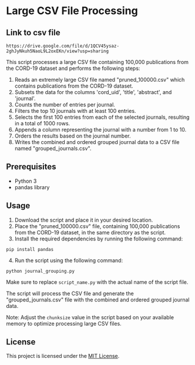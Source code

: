 # Large CSV File Processing

## Link to csv file
```
https://drive.google.com/file/d/1QCV45ysaz-2ghJyNkuh5NaoL9L2oxEKn/view?usp=sharing
```

This script processes a large CSV file containing 100,000 publications from the CORD-19 dataset and performs the following steps:

1. Reads an extremely large CSV file named "pruned_100000.csv" which contains publications from the CORD-19 dataset.
2. Subsets the data for the columns 'cord_uid', 'title', 'abstract', and 'journal'.
3. Counts the number of entries per journal.
4. Filters the top 10 journals with at least 100 entries.
5. Selects the first 100 entries from each of the selected journals, resulting in a total of 1000 rows.
6. Appends a column representing the journal with a number from 1 to 10.
7. Orders the results based on the journal number.
8. Writes the combined and ordered grouped journal data to a CSV file named "grouped_journals.csv".

## Prerequisites

- Python 3
- pandas library

## Usage

1. Download the script and place it in your desired location.
2. Place the "pruned_100000.csv" file, containing 100,000 publications from the CORD-19 dataset, in the same directory as the script.
3. Install the required dependencies by running the following command:
```
pip install pandas
```

4. Run the script using the following command:
```
python journal_grouping.py
```

Make sure to replace `script_name.py` with the actual name of the script file.

The script will process the CSV file and generate the "grouped_journals.csv" file with the combined and ordered grouped journal data.

Note: Adjust the `chunksize` value in the script based on your available memory to optimize processing large CSV files.

## License

This project is licensed under the [MIT License](LICENSE).

